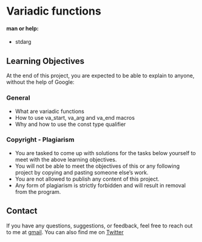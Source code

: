 # Variadic functions
#### man or help: ####
* stdarg

## Learning Objectives
At the end of this project, you are expected to be able to explain to anyone, without the help of Google:

### General
* What are variadic functions
* How to use va\_start, va\_arg and va\_end macros
* Why and how to use the const type qualifier

### Copyright - Plagiarism
* You are tasked to come up with solutions for the tasks below yourself to meet with the above learning objectives.
* You will not be able to meet the objectives of this or any following project by copying and pasting someone else’s work.
* You are not allowed to publish any content of this project.
* Any form of plagiarism is strictly forbidden and will result in removal from the program.

## Contact
If you have any questions, suggestions, or feedback, feel free to reach out to me at [gmail](olufemioyindamola37@gmail.com). You can also find me on [Twitter](https://twitter.com/Yvonne_Oyinda)
